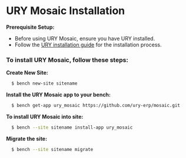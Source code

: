# URY Mosaic Installation

**Prerequisite Setup:**
- Before using URY Mosaic, ensure you have URY installed.
- Follow the [URY installation guide](https://github.com/ury-erp/ury/blob/main/INSTALLATION.md) for the installation process.

### To install URY Mosaic, follow these steps:

**Create New Site:**

```sh
  $ bench new-site sitename
```
**Install the URY Mosaic app to your bench:**

```sh
  $ bench get-app ury_mosaic https://github.com/ury-erp/mosaic.git
```
**To install URY Mosaic into site:**

```sh
  $ bench --site sitename install-app ury_mosaic
```

**Migrate the site:**

```sh
  $ bench --site sitename migrate
```